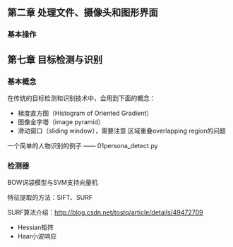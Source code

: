 
## 第二章 处理文件、摄像头和图形界面

### 基本操作



## 第七章 目标检测与识别

### 基本概念
在传统的目标检测和识别技术中，会用到下面的概念：

- 梯度直方图（Histogram of Oriented Gradient）
- 图像金字塔（image pyramid）
- 滑动窗口（sliding window），需要注意 区域重叠overlapping region的问题

一个简单的人物识别的例子 —— 01persona_detect.py

### 检测器

BOW词袋模型与SVM支持向量机

特征提取的方法：SIFT、SURF

SURF算法介绍：http://blog.csdn.net/tostq/article/details/49472709

- Hessian矩阵
- Haar小波响应
